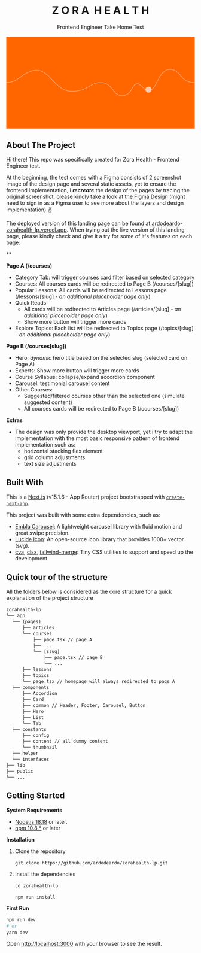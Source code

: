 <div align="center">
  <h1 align="center" style="font-weight:bold">Z O R A&nbsp;&nbsp;H E A L T H</h1>
  <p align="center">
    Frontend Engineer Take Home Test
    <br /><br />
    <img src="./public//images/cover.png">
  </p>
</div>

## About The Project

Hi there!
This repo was specifically created for Zora Health - Frontend Engineer test.

At the beginning, the test comes with a Figma consists of 2 screenshot image of the design page and several static assets, yet to ensure the frontend implementation, i **_recreate_** the design of the pages by tracing the original screenshot. please kindly take a look at the [Figma Design](https://www.figma.com/design/BwFcOEQSBZjsEkfNkTS37N/ardodeardo---Zora-Health?node-id=1302-6&t=eIA1tCTKh8uzOSvG-1) (might need to sign in as a Figma user to see more about the layers and design implementation) :v:

The deployed version of this landing page can be found at [ardodeardo-zorahealth-lp.vercel.app](https://ardodeardo-zorahealth-lp.vercel.app/). When trying out the live version of this landing page, please kindly check and give it a try for some of it's features on each page:

\*\*

**Page A (/courses)**

- Category Tab: will trigger courses card filter based on selected category
- Courses: All courses cards will be redirected to Page B (/courses/[slug])
- Popular Lessons: All cards will be redirected to Lessons page (/lessons/[slug] - _an additional placeholder page only_)
- Quick Reads
  - All cards will be redirected to Articles page (/articles/[slug] - _an additional placeholder page only_)
  - Show more button will trigger more cards
- Explore Topics: Each list will be redirected to Topics page (/topics/[slug] - _an additional placeholder page only_)

**Page B (/courses[slug])**

- Hero: _dynamic_ hero title based on the selected slug (selected card on Page A)
- Experts: Show more button will trigger more cards
- Course Syllabus: collapse/expand accordion component
- Carousel: testimonial carousel content
- Other Courses:
  - Suggested/filtered courses other than the selected one (simulate suggested content)
  - All courses cards will be redirected to Page B (/courses/[slug])

**Extras**

- The design was only provide the desktop viewport, yet i try to adapt the implementation with the most basic responsive pattern of frontend implementation such as:
  - horizontal stacking flex element
  - grid column adjustments
  - text size adjustments

## Built With

This is a [Next.js](https://nextjs.org/) (v15.1.6 - App Router) project bootstrapped with [`create-next-app`](https://github.com/vercel/next.js/tree/canary/packages/create-next-app).

This project was built with some extra dependencies, such as:

- [Embla Carousel](https://www.embla-carousel.com/): A lightweight carousel library with fluid motion and great swipe precision.
- [Lucide Icon](https://lucide.dev/guide/): An open-source icon library that provides 1000+ vector (svg).
- [cva](https://cva.style/docs), [clsx](https://www.npmjs.com/package/clsx), [tailwind-merge](https://www.npmjs.com/package/clsx): Tiny CSS utilities to support and speed up the development

## Quick tour of the structure

All the folders below is considered as the core structure for a quick explanation of the project structure

```
zorahealth-lp
└── app
  └── (pages)
	  ├── articles
	  └── courses
		  ├── page.tsx // page A
		  ├── ...
		  └── [slug]
			  ├── page.tsx // page B
			  └── ...
	  ├── lessons
	  ├── topics
	  └── page.tsx // homepage will always redirected to page A
  ├── components
	  ├── Accordion
	  ├── Card
	  ├── common // Header, Footer, Carousel, Button
	  ├── Hero
	  ├── List
	  └── Tab
  ├── constants
	  ├── config
	  ├── content // all dummy content
	  └── thumbnail
  ├── helper
  └── interfaces
├── lib
├── public
└── ...
```

## Getting Started

**System Requirements**

- [Node.js 18.18](https://nodejs.org/) or later.
- [npm 10.8.\*](https://www.npmjs.com/) or later

**Installation**

1.  Clone the repository
    ```
    git clone https://github.com/ardodeardo/zorahealth-lp.git
    ```
2.  Install the dependencies
    ```
    cd zorahealth-lp
    ```
    ```
    npm run install
    ```

**First Run**

```bash
npm run dev
# or
yarn dev
```

Open [http://localhost:3000](http://localhost:3000) with your browser to see the result.
